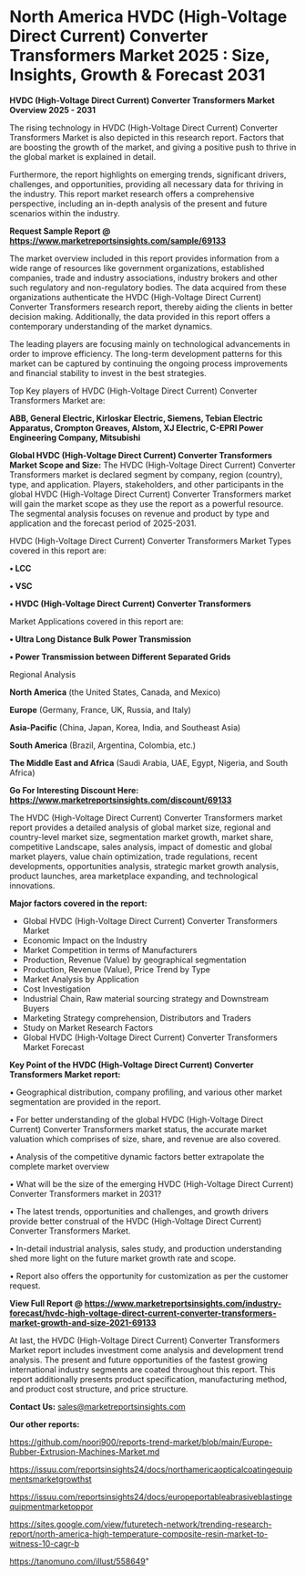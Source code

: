 # North America HVDC (High-Voltage Direct Current) Converter Transformers Market 2025 : Size, Insights, Growth & Forecast 2031

<Strong> HVDC (High-Voltage Direct Current) Converter Transformers Market Overview 2025 - 2031</strong>

The rising technology in HVDC (High-Voltage Direct Current) Converter Transformers Market is also depicted in this research report. Factors that are boosting the growth of the market, and giving a positive push to thrive in the global market is explained in detail.

Furthermore, the report highlights on emerging trends, significant drivers, challenges, and opportunities, providing all necessary data for thriving in the industry. This report market research offers a comprehensive perspective, including an in-depth analysis of the present and future scenarios within the industry.

<strong>Request Sample Report @ <a href=https://www.marketreportsinsights.com/sample/69133>https://www.marketreportsinsights.com/sample/69133</a></strong>

The market overview included in this report provides information from a wide range of resources like government organizations, established companies, trade and industry associations, industry brokers and other such regulatory and non-regulatory bodies. The data acquired from these organizations authenticate the HVDC (High-Voltage Direct Current) Converter Transformers research report, thereby aiding the clients in better decision making. Additionally, the data provided in this report offers a contemporary understanding of the market dynamics.

The leading players are focusing mainly on technological advancements in order to improve efficiency. The long-term development patterns for this market can be captured by continuing the ongoing process improvements and financial stability to invest in the best strategies.

Top Key players of HVDC (High-Voltage Direct Current) Converter Transformers Market are:

<strong>ABB, General Electric, Kirloskar Electric, Siemens, Tebian Electric Apparatus, Crompton Greaves, Alstom, XJ Electric, C-EPRI Power Engineering Company, Mitsubishi</strong>

<strong><b>Global HVDC (High-Voltage Direct Current) Converter Transformers Market Scope and Size:</b></strong>
The HVDC (High-Voltage Direct Current) Converter Transformers market is declared segment by company, region (country), type, and application. Players, stakeholders, and other participants in the global HVDC (High-Voltage Direct Current) Converter Transformers market will gain the market scope as they use the report as a powerful resource. The segmental analysis focuses on revenue and product by type and application and the forecast period of 2025-2031.

HVDC (High-Voltage Direct Current) Converter Transformers Market Types covered in this report are:

<strong>• LCC

• VSC

• HVDC (High-Voltage Direct Current) Converter Transformers</strong>

Market Applications covered in this report are:

<strong>• Ultra Long Distance Bulk Power Transmission

• Power Transmission between Different Separated Grids</strong> 

Regional Analysis

<strong>North America</strong> (the United States, Canada, and Mexico)

<strong>Europe</strong> (Germany, France, UK, Russia, and Italy)

<strong>Asia-Pacific</strong> (China, Japan, Korea, India, and Southeast Asia)

<strong>South America</strong> (Brazil, Argentina, Colombia, etc.)

<strong>The Middle East and Africa</strong> (Saudi Arabia, UAE, Egypt, Nigeria, and South Africa)

<strong>Go For Interesting Discount Here: <a href=https://www.marketreportsinsights.com/discount/69133>https://www.marketreportsinsights.com/discount/69133</a></strong>

The HVDC (High-Voltage Direct Current) Converter Transformers market report provides a detailed analysis of global market size, regional and country-level market size, segmentation market growth, market share, competitive Landscape, sales analysis, impact of domestic and global market players, value chain optimization, trade regulations, recent developments, opportunities analysis, strategic market growth analysis, product launches, area marketplace expanding, and technological innovations.

<strong><b>Major factors covered in the report:</b></strong>
<ul>
  <li>Global HVDC (High-Voltage Direct Current) Converter Transformers Market </li>
  <li>Economic Impact on the Industry</li>
  <li>Market Competition in terms of Manufacturers</li>
  <li>Production, Revenue (Value) by geographical segmentation</li>
  <li>Production, Revenue (Value), Price Trend by Type</li>
  <li>Market Analysis by Application</li>
  <li>Cost Investigation</li>
  <li>Industrial Chain, Raw material sourcing strategy and Downstream Buyers</li>
  <li>Marketing Strategy comprehension, Distributors and Traders</li>
  <li>Study on Market Research Factors</li>
  <li>Global HVDC (High-Voltage Direct Current) Converter Transformers Market Forecast</li>
</ul>

<strong><b>Key Point of the HVDC (High-Voltage Direct Current) Converter Transformers Market report:</b></strong>

• Geographical distribution, company profiling, and various other market segmentation are provided in the report.

• For better understanding of the global HVDC (High-Voltage Direct Current) Converter Transformers market status, the accurate market valuation which comprises of size, share, and revenue are also covered.

• Analysis of the competitive dynamic factors better extrapolate the complete market overview

• What will be the size of the emerging HVDC (High-Voltage Direct Current) Converter Transformers market in 2031?

• The latest trends, opportunities and challenges, and growth drivers provide better construal of the HVDC (High-Voltage Direct Current) Converter Transformers Market.

• In-detail industrial analysis, sales study, and production understanding shed more light on the future market growth rate and scope.

• Report also offers the opportunity for customization as per the customer request.

<strong><b>View Full Report @ <a href=https://www.marketreportsinsights.com/industry-forecast/hvdc-high-voltage-direct-current-converter-transformers-market-growth-and-size-2021-69133>https://www.marketreportsinsights.com/industry-forecast/hvdc-high-voltage-direct-current-converter-transformers-market-growth-and-size-2021-69133</a></b></strong>


At last, the HVDC (High-Voltage Direct Current) Converter Transformers Market report includes investment come analysis and development trend analysis. The present and future opportunities of the fastest growing international industry segments are coated throughout this report. This report additionally presents product specification, manufacturing method, and product cost structure, and price structure.

<strong>Contact Us:</strong>
sales@marketreportsinsights.com

<strong>Our other reports:</strong>

<a href=https://github.com/noori900/reports-trend-market/blob/main/Europe-Rubber-Extrusion-Machines-Market.md>https://github.com/noori900/reports-trend-market/blob/main/Europe-Rubber-Extrusion-Machines-Market.md</a>

<a href=https://issuu.com/reportsinsights24/docs/northamericaopticalcoatingequipmentsmarketgrowthst>https://issuu.com/reportsinsights24/docs/northamericaopticalcoatingequipmentsmarketgrowthst</a>

<a href=https://issuu.com/reportsinsights24/docs/europeportableabrasiveblastingequipmentmarketoppor>https://issuu.com/reportsinsights24/docs/europeportableabrasiveblastingequipmentmarketoppor</a>

<a href=https://sites.google.com/view/futuretech-network/trending-research-report/north-america-high-temperature-composite-resin-market-to-witness-10-cagr-b>https://sites.google.com/view/futuretech-network/trending-research-report/north-america-high-temperature-composite-resin-market-to-witness-10-cagr-b</a>

<a href=https://tanomuno.com/illust/558649>https://tanomuno.com/illust/558649</a>"

